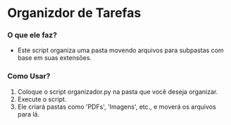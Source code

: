 # Organizdor de Tarefas
### O que ele faz? 
- Este script organiza uma pasta movendo arquivos para subpastas com base em suas extensões.
### Como Usar?
  1. Coloque o script organizador.py na pasta que você deseja organizar.
  2. Execute o script.
  3. Ele criará pastas como 'PDFs', 'Imagens', etc., e moverá os arquivos para lá.
